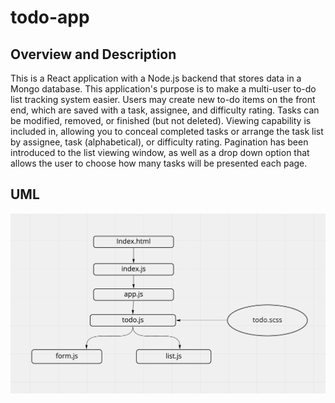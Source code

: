 # todo-app


## Overview and Description

This is a React application with a Node.js backend that stores data in a Mongo database. This application's purpose is to make a multi-user to-do list tracking system easier. Users may create new to-do items on the front end, which are saved with a task, assignee, and difficulty rating. Tasks can be modified, removed, or finished (but not deleted). Viewing capability is included in, allowing you to conceal completed tasks or arrange the task list by assignee, task (alphabetical), or difficulty rating. Pagination has been introduced to the list viewing window, as well as a drop down option that allows the user to choose how many tasks will be presented each page.



## UML

![UML](./UML.png)
